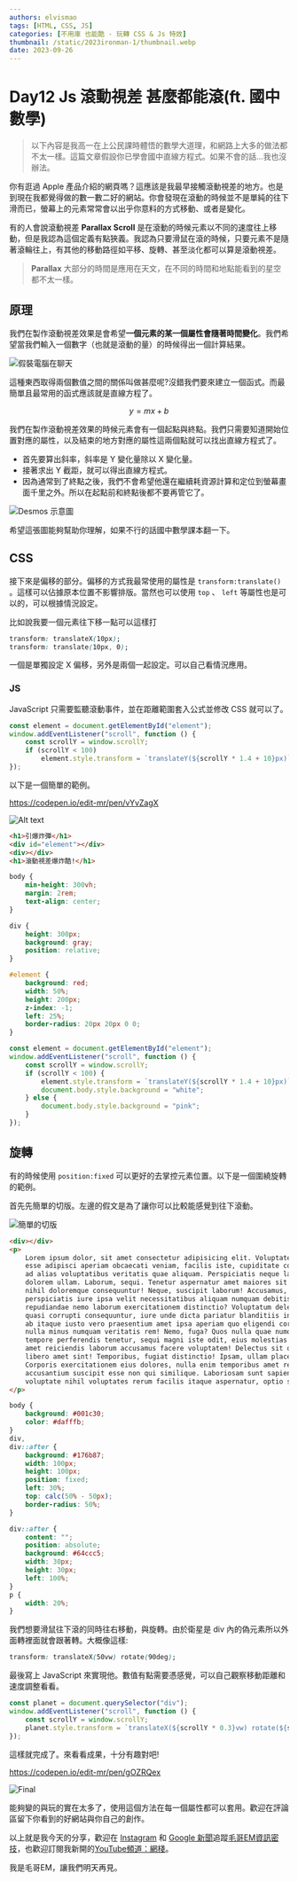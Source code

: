 ```yaml
---
authors: elvismao
tags: [HTML, CSS, JS]
categories: [不用庫 也能酷 - 玩轉 CSS & Js 特效]
thumbnail: /static/2023ironman-1/thumbnail.webp
date: 2023-09-26
---
```


# Day12 Js 滾動視差 甚麼都能滾(ft. 國中數學)

> 以下內容是我高一在上公民課時體悟的數學大道理，和網路上大多的做法都不太一樣。這篇文章假設你已學會國中直線方程式。如果不會的話…我也沒辦法。

你有逛過 Apple 產品介紹的網頁嗎？這應該是我最早接觸滾動視差的地方。也是到現在我都覺得做的數一數二好的網站。你會發現在滾動的時候並不是單純的往下滑而已，螢幕上的元素常常會以出乎你意料的方式移動、或者是變化。

有的人會說滾動視差 **Parallax Scroll** 是在滾動的時候元素以不同的速度往上移動，但是我認為這個定義有點狹義。我認為只要滑鼠在滾的時候，只要元素不是隨著滾輪往上，有其他的移動路徑如平移、旋轉、甚至淡化都可以算是滾動視差。

> **Parallax** 大部分的時間是應用在天文，在不同的時間和地點能看到的星空都不太一樣。

## 原理

我們在製作滾動視差效果是會希望**一個元素的某一個屬性會隨著時間變化**。我們希望當我們輸入一個數字（也就是滾動的量）的時候得出一個計算結果。

![假裝電腦在聊天](https://emtech.cc/post/2023ironman-12/chat.webp)

這種東西取得兩個數值之間的關係叫做甚麼呢?沒錯我們要來建立一個函式。而最簡單且最常用的函式應該就是直線方程了。

$$
y=mx+b
$$

我們在製作滾動視差效果的時候元素會有一個起點與終點。我們只需要知道開始位置對應的屬性，以及結束的地方對應的屬性這兩個點就可以找出直線方程式了。

-   首先要算出斜率，斜率是 Y 變化量除以 X 變化量。
-   接著求出 Y 截距，就可以得出直線方程式。
-   因為通常到了終點之後，我們不會希望他還在繼續耗資源計算和定位到螢幕畫面千里之外。所以在起點前和終點後都不要再管它了。

![Desmos 示意圖](https://emtech.cc/post/2023ironman-12/desmos.png)

希望這張圖能夠幫助你理解，如果不行的話國中數學課本翻一下。

## CSS

接下來是偏移的部分。偏移的方式我最常使用的屬性是 `transform:translate()` 。這樣可以佔據原本位置不影響排版。當然也可以使用 `top` 、 `left` 等屬性也是可以的，可以根據情況設定。

比如說我要一個元素往下移一點可以這樣打

```css
transform: translateX(10px);
transform: translate(10px, 0);
```

一個是單獨設定 X 偏移，另外是兩個一起設定。可以自己看情況應用。

### JS

JavaScript 只需要監聽滾動事件，並在距離範圍套入公式並修改 CSS 就可以了。

```js
const element = document.getElementById("element");
window.addEventListener("scroll", function () {
    const scrollY = window.scrollY;
    if (scrollY < 100)
        element.style.transform = `translateY(${scrollY * 1.4 + 10}px)`;
});
```

以下是一個簡單的範例。

https://codepen.io/edit-mr/pen/vYvZagX

![Alt text](https://emtech.cc/post/2023ironman-12/boom.gif)

```html
<h1>引爆炸彈</h1>
<div id="element"></div>
<div></div>
<h1>滾動視差爆炸酷!</h1>
```

```css
body {
    min-height: 300vh;
    margin: 2rem;
    text-align: center;
}

div {
    height: 300px;
    background: gray;
    position: relative;
}

#element {
    background: red;
    width: 50%;
    height: 200px;
    z-index: -1;
    left: 25%;
    border-radius: 20px 20px 0 0;
}
```

```js
const element = document.getElementById("element");
window.addEventListener("scroll", function () {
    const scrollY = window.scrollY;
    if (scrollY < 100) {
        element.style.transform = `translateY(${scrollY * 1.4 + 10}px)`;
        document.body.style.background = "white";
    } else {
        document.body.style.background = "pink";
    }
});
```

## 旋轉

有的時候使用 `position:fixed` 可以更好的去掌控元素位置。以下是一個圍繞旋轉的範例。

首先先簡單的切版。左邊的假文是為了讓你可以比較能感覺到往下滾動。

![簡單的切版](https://emtech.cc/post/2023ironman-12/layout.webp)

```html
<div></div>
<p>
    Lorem ipsum dolor, sit amet consectetur adipisicing elit. Voluptatem laborum
    esse adipisci aperiam obcaecati veniam, facilis iste, cupiditate corrupti,
    ad alias voluptatibus veritatis quae aliquam. Perspiciatis neque labore
    dolorem ullam. Laborum, sequi. Tenetur aspernatur amet maiores sit possimus,
    nihil doloremque consequuntur! Neque, suscipit laborum! Accusamus, sint
    perspiciatis iure ipsa velit necessitatibus aliquam numquam debitis nisi
    repudiandae nemo laborum exercitationem distinctio? Voluptatum deleniti
    quasi corrupti consequuntur, iure unde dicta pariatur blanditiis in officiis
    ab itaque iusto vero praesentium amet ipsa aperiam quo eligendi corporis
    nulla minus numquam veritatis rem! Nemo, fuga? Quos nulla quae numquam
    tempore perferendis tenetur, sequi magni iste odit, eius molestias sit enim,
    amet reiciendis laborum accusamus facere voluptatem! Delectus sit quia
    libero amet sint! Temporibus, fugiat distinctio! Ipsam, ullam placeat?
    Corporis exercitationem eius dolores, nulla enim temporibus amet repellendus
    accusantium suscipit esse non qui similique. Laboriosam sunt sapiente
    voluptate nihil voluptates rerum facilis itaque aspernatur, optio sint.
</p>
```

```css
body {
    background: #001c30;
    color: #dafffb;
}
div,
div::after {
    background: #176b87;
    width: 100px;
    height: 100px;
    position: fixed;
    left: 30%;
    top: calc(50% - 50px);
    border-radius: 50%;
}

div::after {
    content: "";
    position: absolute;
    background: #64ccc5;
    width: 30px;
    height: 30px;
    left: 100%;
}
p {
    width: 20%;
}
```

我們想要滑鼠往下滾的同時往右移動，與旋轉。由於衛星是 div 內的偽元素所以外面轉裡面就會跟著轉。大概像這樣:

```css
transform: translateX(50vw) rotate(90deg);
```

最後寫上 JavaScript 來實現他。數值有點需要憑感覺，可以自己觀察移動距離和速度調整看看。

```js
const planet = document.querySelector("div");
window.addEventListener("scroll", function () {
    const scrollY = window.scrollY;
    planet.style.transform = `translateX(${scrollY * 0.3}vw) rotate(${scrollY * 3}deg)`;
});
```

這樣就完成了。來看看成果，十分有趣對吧!

https://codepen.io/edit-mr/pen/gOZRQex

![Final](https://emtech.cc/post/2023ironman-12/spin.gif)

能夠變的與玩的實在太多了，使用這個方法在每一個屬性都可以套用。歡迎在評論區留下你看到的好網站與你自己的創作。

以上就是我今天的分享，歡迎在 [Instagram](https://www.instagram.com/emtech.cc) 和 [Google 新聞](https://news.google.com/publications/CAAqBwgKMKXLvgswsubVAw?ceid=TW:zh-Hant&oc=3)追蹤[毛哥EM資訊密技](https://emtech.cc/)，也歡迎訂閱我新開的[YouTube頻道：網棧](https://www.youtube.com/@webpallet)。

我是毛哥EM，讓我們明天再見。
